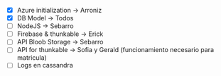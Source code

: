 - [x] Azure initialization -> Arroniz
- [x] DB Model -> Todos
- [ ] NodeJS -> Sebarro
- [ ] Firebase & thunkable -> Erick
- [ ] API Bloob Storage -> Sebarro
- [ ] API for thunkable -> Sofia y Gerald (funcionamiento necesario para matricula)
- [ ] Logs en cassandra
